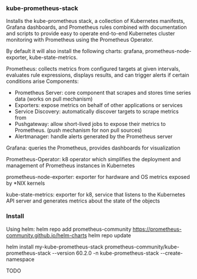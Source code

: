 ### kube-prometheus-stack
Installs the kube-prometheus stack, a collection of Kubernetes manifests, Grafana dashboards, and Prometheus rules combined with documentation and scripts to provide easy to operate end-to-end Kubernetes cluster monitoring with Prometheus using the Prometheus Operator.

By default it will also install the following charts: grafana, prometheus-node-exporter, kube-state-metrics.

Prometheus: collects metrics from configured targets at given intervals, evaluates rule expressions, displays results, and can trigger alerts if certain conditions arise
Components:
- Prometheus Server: core component that scrapes and stores time series data (works on pull mechanism)
- Exporters: expose metrics on behalf of other applications or services
- Service Discovery: automatically discover targets to scrape metrics from
- Pushgateway: allow short-lived jobs to expose their metrics to Prometheus. (push mechanism for non pull sources)
- Alertmanager: handle alerts generated by the Prometheus server

Grafana: queries the Prometheus, provides dashboards for visualization

Prometheus-Operator: k8 operator which simplifies the deployment and management of Prometheus instances in Kubernetes

prometheus-node-exporter: exporter for hardware and OS metrics exposed by *NIX kernels

kube-state-metrics: exporter for k8,  service that listens to the Kubernetes API server and generates metrics about the state of the objects

### Install
Using helm:
helm repo add prometheus-community https://prometheus-community.github.io/helm-charts
helm repo update

helm install my-kube-prometheus-stack prometheus-community/kube-prometheus-stack --version 60.2.0 -n kube-prometheus-stack --create-namespace

TODO
